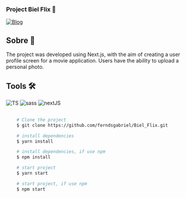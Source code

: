 ### P️roject Biel Flix 🎥


[![Blog](https://img.shields.io/website?label=Deploy&style=for-the-badge&url=https://prime-flix-psi.vercel.app/)](https://biiel-flix.vercel.app/)

<div>
    <h2>Sobre 🚨</h2>
    <p>
    The project was developed using Next.js, with the aim of creating a user profile screen for a movie application. Users have the ability to upload a personal photo.
    </p>
</div>
<div>
    <div>
        <h2>Tools 🛠</h2>       
        <img src='https://img.shields.io/badge/TypeScript-007ACC?style=for-the-badge&logo=typescript&logoColor=white' alt='TS'/>
        <img src='https://img.shields.io/badge/Sass-CC6699?style=for-the-badge&logo=sass&logoColor=white' alt='sass'/>
        <img src='https://img.shields.io/badge/Next-black?style=for-the-badge&logo=next.js&logoColor=white' alt='nextJS'/>
    </div>
    <br/>
</div>


```bash
    # Clone the project
    $ git clone https://github.com/ferndsgabriel/Biel_Flix.git
```   
```bash
    # install dependencies
    $ yarn install
```   
```bash
    # install dependencies, if use npm
    $ npm install
``` 
```bash
    # start project
    $ yarn start
```   
```bash
    # start project, if use npm
    $ npm start
``` 

